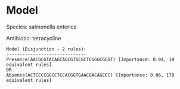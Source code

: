 
# Model

Species: salmonella enterica

Antibiotic: tetracycline

```
Model (Disjunction - 2 rules):
------------------------------
Presence(AACGCGTACAGCAGCGTGCGCTCGGGCGCGT) [Importance: 0.94, 19 equivalent rules]
OR
Absence(ACTCCCCGGCCTCCACGGTGAACGACAGCCC) [Importance: 0.06, 178 equivalent rules]

```

